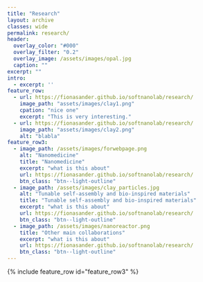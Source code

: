 ```yaml
---
title: "Research"
layout: archive
classes: wide
permalink: research/
header:
  overlay_color: "#000"
  overlay_filter: "0.2"
  overlay_image: /assets/images/opal.jpg
  caption: ""
excerpt: ""
intro: 
  - excerpt: ''
feature_row:
  - url: https://fionasander.github.io/softnanolab/research/
    image_path: "assets/images/clay1.png"
    cpation: "nice one"
    excerpt: "This is very interesting."
  - url: https://fionasander.github.io/softnanolab/research/
    image_path: "assets/images/clay2.png"
    alt: "blabla"
feature_row3:
  - image_path: /assets/images/forwebpage.png
    alt: "Nanomedicine"
    title: "Nanomedicine"
    excerpt: "what is this about"
    url: https://fionasander.github.io/softnanolab/research/
    btn_class: "btn--light-outline"
  - image_path: /assets/images/clay_particles.jpg 
    alt: "Tunable self-assembly and bio-inspired materials"
    title: "Tunable self-assembly and bio-inspired materials"
    excerpt: "what is this about"
    url: https://fionasander.github.io/softnanolab/research/
    btn_class: "btn--light-outline"
  - image_path: /assets/images/nanoreactor.png
    title: "Other main collaborations"
    excerpt: "what is this about"
    url: https://fionasander.github.io/softnanolab/research/
    btn_class: "btn--light-outline"
---
```



{% include feature_row id="feature_row3" %}





